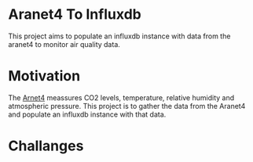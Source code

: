 # Aranet4 To Influxdb
This project aims to populate an influxdb instance with data from the aranet4 to monitor air quality data. 

# Motivation
The [Arnet4](https://aranet.com/products/aranet4/) meassures CO2 levels, temperature, relative humidity and atmospheric pressure. This project is to gather the 
data from the Aranet4 and populate an influxdb instance with that data. 

# Challanges
